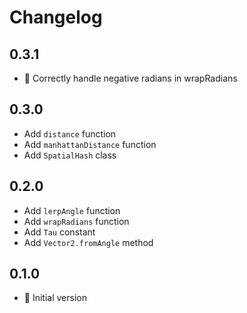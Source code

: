 # Changelog

## 0.3.1

* :bug: Correctly handle negative radians in wrapRadians

## 0.3.0

* Add `distance` function
* Add `manhattanDistance` function
* Add `SpatialHash` class

## 0.2.0

* Add `lerpAngle` function
* Add `wrapRadians` function
* Add `Tau` constant
* Add `Vector2.fromAngle` method

## 0.1.0

* :rocket: Initial version
